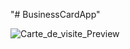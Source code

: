 "# BusinessCardApp" 


![Carte_de_visite_Preview](https://github.com/user-attachments/assets/b8bf9283-a997-4771-a6c4-af25abcad1ca)
